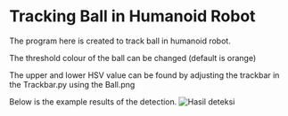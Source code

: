 # Tracking Ball in Humanoid Robot
The program here is created to track ball in humanoid robot. 

The threshold colour of the ball can be changed (default is orange)

The upper and lower HSV value can be found by adjusting the trackbar in the Trackbar.py using the Ball.png

Below is the example results of the detection.
![Hasil deteksi](https://github.com/arfashaha/BallTracking/assets/64786796/340ad0a4-c537-4841-8540-b72fb2fd31f7)
